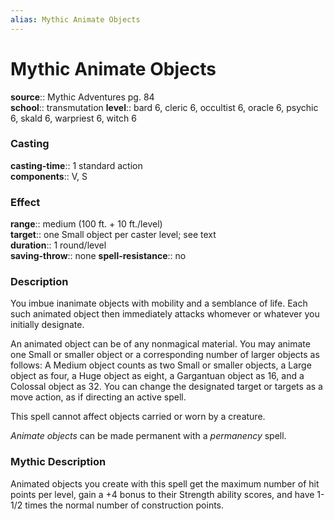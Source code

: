 ```yaml
---
alias: Mythic Animate Objects
---
```


# Mythic Animate Objects

**source**:: Mythic Adventures pg. 84  
**school**:: transmutation
**level**:: bard 6, cleric 6, occultist 6, oracle 6, psychic 6, skald 6, warpriest 6, witch 6

### Casting 

**casting-time**:: 1 standard action  
**components**:: V, S

### Effect 

**range**:: medium (100 ft. + 10 ft./level)  
**target**:: one Small object per caster level; see text  
**duration**:: 1 round/level  
**saving-throw**:: none
**spell-resistance**:: no

### Description 

You imbue inanimate objects with mobility and a semblance of life. Each such animated object then immediately attacks whomever or whatever you initially designate.  
  
An animated object can be of any nonmagical material. You may animate one Small or smaller object or a corresponding number of larger objects as follows: A Medium object counts as two Small or smaller objects, a Large object as four, a Huge object as eight, a Gargantuan object as 16, and a Colossal object as 32. You can change the designated target or targets as a move action, as if directing an active spell.  
  
This spell cannot affect objects carried or worn by a creature.  
  
*Animate objects* can be made permanent with a *permanency* spell.

### Mythic Description

Animated objects you create with this spell get the maximum number of hit points per level, gain a +4 bonus to their Strength ability scores, and have 1-1/2 times the normal number of construction points.
